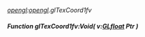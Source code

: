 _[opengl](../../modules/opengl/opengl-module.md):[opengl](../../modules/opengl/opengl-module.md).glTexCoord1fv_
##### Function glTexCoord1fv:Void( v:[GLfloat](../../modules/opengl/opengl-glfloat.md) Ptr )
